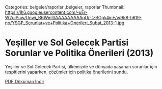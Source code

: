 Categories: belgeler/raporlar ,belgeler, raporlar
Thumbnail: https://lh6.googleusercontent.com/-uEr-W2oiPcw/Unwi_B6WmlI/AAAAAAAAAqU/-fzBOgk4inE/w958-h619-no/YSGP_Sorunlar+ve+Politika+Onerileri_Subat_2013-1.jpg

# Yeşiller ve Sol Gelecek Partisi Sorunlar ve Politika Önerileri (2013)

Yeşiller ve Sol Gelecek Partisi, ülkemizde ve dünyada yaşanan sorunlar için tespitlerini yaparken, çözümler için politika önerilerini sundu.

<div data-configid="9722162/5408906" style="width: %100; height: %100;" class="issuuembed"></div><script type="text/javascript" src="//e.issuu.com/embed.js" async="true"></script>

[      PDF Döküman İndir](https://docs.google.com/uc?export=download&id=0B88KkSwAkgG1a053aWNpU3k5TlE "İndir")



